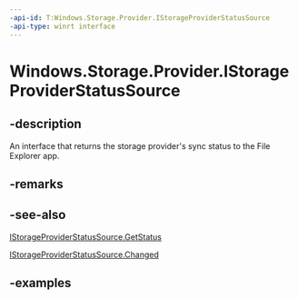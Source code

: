 ```yaml
---
-api-id: T:Windows.Storage.Provider.IStorageProviderStatusSource
-api-type: winrt interface
---
```


# Windows.Storage.Provider.IStorageProviderStatusSource

<!--
public interface IStorageProviderStatusSource
-->


## -description
An interface that returns the storage provider's sync status to the File Explorer app.

## -remarks

## -see-also
[IStorageProviderStatusSource.GetStatus](istorageproviderstatussource_getstatus_169641651.md)

[IStorageProviderStatusSource.Changed](istorageproviderstatussource_changed.md)

## -examples
